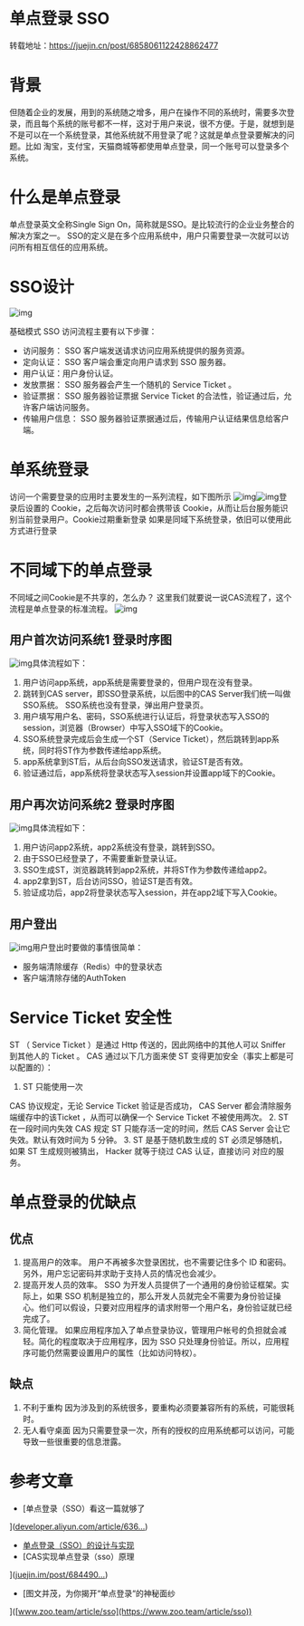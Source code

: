# 单点登录 SSO

转载地址：https://juejin.cn/post/6858061122428862477

# 背景

但随着企业的发展，用到的系统随之增多，用户在操作不同的系统时，需要多次登录，而且每个系统的账号都不一样，这对于用户来说，很不方便。于是，就想到是不是可以在一个系统登录，其他系统就不用登录了呢？这就是单点登录要解决的问题。比如 淘宝，支付宝，天猫商城等都使用单点登录，同一个账号可以登录多个系统。

# 什么是单点登录

单点登录英文全称Single Sign On，简称就是SSO。是比较流行的企业业务整合的解决方案之一。 SSO的定义是在多个应用系统中，用户只需要登录一次就可以访问所有相互信任的应用系统。

# SSO设计

![img](../../../../../Webstorm/goodArticle/需要阅读/media/016-单点登录SSO/4aa016b14da14b15a20b832fba72784a~tplv-k3u1fbpfcp-zoom-1.image)

基础模式 SSO 访问流程主要有以下步骤：

- 访问服务： SSO 客户端发送请求访问应用系统提供的服务资源。
- 定向认证： SSO 客户端会重定向用户请求到 SSO 服务器。
- 用户认证：用户身份认证。
- 发放票据： SSO 服务器会产生一个随机的 Service Ticket 。
- 验证票据： SSO 服务器验证票据 Service Ticket 的合法性，验证通过后，允许客户端访问服务。
- 传输用户信息： SSO 服务器验证票据通过后，传输用户认证结果信息给客户端。

# 单系统登录

访问一个需要登录的应用时主要发生的一系列流程，如下图所示 ![img](../../../../../Webstorm/goodArticle/需要阅读/media/016-单点登录SSO/fa0e9177804349599ae966e8963c56bc~tplv-k3u1fbpfcp-zoom-1.image)![img](../../../../../Webstorm/goodArticle/需要阅读/media/016-单点登录SSO/1e9aafc0837a4052a5826114587fa694~tplv-k3u1fbpfcp-zoom-1.image)登录后设置的 Cookie，之后每次访问时都会携带该 Cookie，从而让后台服务能识别当前登录用户。Cookie过期重新登录 如果是同域下系统登录，依旧可以使用此方式进行登录

# 不同域下的单点登录

不同域之间Cookie是不共享的，怎么办？ 这里我们就要说一说CAS流程了，这个流程是单点登录的标准流程。 ![img](../../../../../Webstorm/goodArticle/需要阅读/media/016-单点登录SSO/7c4e0fcc204740318b1e186b09802e5e~tplv-k3u1fbpfcp-zoom-1.image)

## 用户首次访问系统1 登录时序图

![img](../../../../../Webstorm/goodArticle/需要阅读/media/016-单点登录SSO/62ee5e02e4e54ba58b15211f90295782~tplv-k3u1fbpfcp-zoom-1.image)具体流程如下：

1. 用户访问app系统，app系统是需要登录的，但用户现在没有登录。
2. 跳转到CAS server，即SSO登录系统，以后图中的CAS Server我们统一叫做SSO系统。 SSO系统也没有登录，弹出用户登录页。
3. 用户填写用户名、密码，SSO系统进行认证后，将登录状态写入SSO的session，浏览器（Browser）中写入SSO域下的Cookie。
4. SSO系统登录完成后会生成一个ST（Service Ticket），然后跳转到app系统，同时将ST作为参数传递给app系统。
5. app系统拿到ST后，从后台向SSO发送请求，验证ST是否有效。
6. 验证通过后，app系统将登录状态写入session并设置app域下的Cookie。

## 用户再次访问系统2 登录时序图

![img](../../../../../Webstorm/goodArticle/需要阅读/media/016-单点登录SSO/6d87baffcee34bc496c40e2c5c1cecc2~tplv-k3u1fbpfcp-zoom-1.image)具体流程如下：

1. 用户访问app2系统，app2系统没有登录，跳转到SSO。
2. 由于SSO已经登录了，不需要重新登录认证。
3. SSO生成ST，浏览器跳转到app2系统，并将ST作为参数传递给app2。
4. app2拿到ST，后台访问SSO，验证ST是否有效。
5. 验证成功后，app2将登录状态写入session，并在app2域下写入Cookie。

## 用户登出

![img](../../../../../Webstorm/goodArticle/需要阅读/media/016-单点登录SSO/b9757cff730e43959c00a2e770c8c117~tplv-k3u1fbpfcp-zoom-1.image)用户登出时要做的事情很简单：

- 服务端清除缓存（Redis）中的登录状态
- 客户端清除存储的AuthToken

# Service Ticket 安全性

ST （ Service Ticket ）是通过 Http 传送的，因此网络中的其他人可以 Sniffer 到其他人的 Ticket 。 CAS 通过以下几方面来使 ST 变得更加安全（事实上都是可以配置的）：

1. ST 只能使用一次

CAS 协议规定，无论 Service Ticket 验证是否成功， CAS Server 都会清除服务端缓存中的该Ticket ，从而可以确保一个 Service Ticket 不被使用两次。 2. ST 在一段时间内失效 CAS 规定 ST 只能存活一定的时间，然后 CAS Server 会让它失效。默认有效时间为 5 分钟。 3. ST 是基于随机数生成的 ST 必须足够随机，如果 ST 生成规则被猜出， Hacker 就等于绕过 CAS 认证，直接访问 对应的服务。

# 单点登录的优缺点

## 优点

1. 提高用户的效率。 用户不再被多次登录困扰，也不需要记住多个 ID 和密码。另外，用户忘记密码并求助于支持人员的情况也会减少。
2. 提高开发人员的效率。 SSO 为开发人员提供了一个通用的身份验证框架。实际上，如果 SSO 机制是独立的，那么开发人员就完全不需要为身份验证操心。他们可以假设，只要对应用程序的请求附带一个用户名，身份验证就已经完成了。
3. 简化管理。 如果应用程序加入了单点登录协议，管理用户帐号的负担就会减轻。简化的程度取决于应用程序，因为 SSO 只处理身份验证。所以，应用程序可能仍然需要设置用户的属性（比如访问特权）。

## 缺点

1. 不利于重构 因为涉及到的系统很多，要重构必须要兼容所有的系统，可能很耗时。
2. 无人看守桌面 因为只需要登录一次，所有的授权的应用系统都可以访问，可能导致一些很重要的信息泄露。

# 参考文章

- [单点登录（SSO）看这一篇就够了

]([developer.aliyun.com/article/636…](https://developer.aliyun.com/article/636281))

- [单点登录（SSO）的设计与实现](https://ken.io/note/sso-design-implement)
- [CAS实现单点登录（sso）原理

]([juejin.im/post/684490…](https://juejin.im/post/6844904155161559048))

- [图文并茂，为你揭开“单点登录“的神秘面纱

]([www.zoo.team/article/sso](https://www.zoo.team/article/sso))

